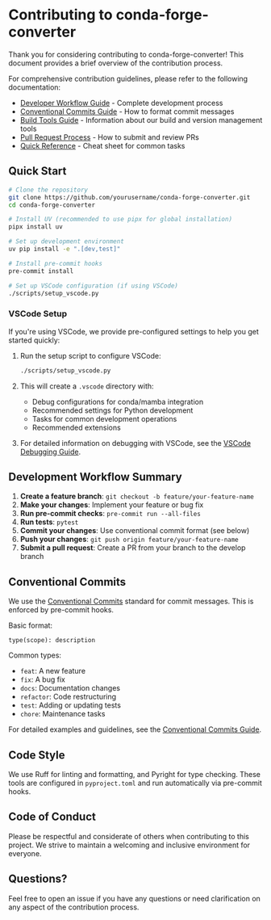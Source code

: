 # Contributing to conda-forge-converter

Thank you for considering contributing to conda-forge-converter! This document provides a brief overview of the contribution process.

For comprehensive contribution guidelines, please refer to the following documentation:

- [Developer Workflow Guide](docs/dev/workflow.md) - Complete development process
- [Conventional Commits Guide](docs/dev/conventional-commits.md) - How to format commit messages
- [Build Tools Guide](docs/dev/build-tools.md) - Information about our build and version management tools
- [Pull Request Process](docs/dev/pr-process.md) - How to submit and review PRs
- [Quick Reference](docs/dev/quick-reference.md) - Cheat sheet for common tasks

## Quick Start

```bash
# Clone the repository
git clone https://github.com/yourusername/conda-forge-converter.git
cd conda-forge-converter

# Install UV (recommended to use pipx for global installation)
pipx install uv

# Set up development environment
uv pip install -e ".[dev,test]"

# Install pre-commit hooks
pre-commit install

# Set up VSCode configuration (if using VSCode)
./scripts/setup_vscode.py
```

### VSCode Setup

If you're using VSCode, we provide pre-configured settings to help you get started quickly:

1. Run the setup script to configure VSCode:

   ```bash
   ./scripts/setup_vscode.py
   ```

1. This will create a `.vscode` directory with:

   - Debug configurations for conda/mamba integration
   - Recommended settings for Python development
   - Tasks for common development operations
   - Recommended extensions

1. For detailed information on debugging with VSCode, see the [VSCode Debugging Guide](docs/dev/vscode-debugging.md).

## Development Workflow Summary

1. **Create a feature branch**: `git checkout -b feature/your-feature-name`
1. **Make your changes**: Implement your feature or bug fix
1. **Run pre-commit checks**: `pre-commit run --all-files`
1. **Run tests**: `pytest`
1. **Commit your changes**: Use conventional commit format (see below)
1. **Push your changes**: `git push origin feature/your-feature-name`
1. **Submit a pull request**: Create a PR from your branch to the develop branch

## Conventional Commits

We use the [Conventional Commits](https://www.conventionalcommits.org/) standard for commit messages. This is enforced by pre-commit hooks.

Basic format:

```
type(scope): description
```

Common types:

- `feat`: A new feature
- `fix`: A bug fix
- `docs`: Documentation changes
- `refactor`: Code restructuring
- `test`: Adding or updating tests
- `chore`: Maintenance tasks

For detailed examples and guidelines, see the [Conventional Commits Guide](docs/dev/conventional-commits.md).

## Code Style

We use Ruff for linting and formatting, and Pyright for type checking. These tools are configured in `pyproject.toml` and run automatically via pre-commit hooks.

## Code of Conduct

Please be respectful and considerate of others when contributing to this project. We strive to maintain a welcoming and inclusive environment for everyone.

## Questions?

Feel free to open an issue if you have any questions or need clarification on any aspect of the contribution process.
